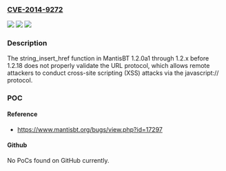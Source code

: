 ### [CVE-2014-9272](https://cve.mitre.org/cgi-bin/cvename.cgi?name=CVE-2014-9272)
![](https://img.shields.io/static/v1?label=Product&message=n%2Fa&color=blue)
![](https://img.shields.io/static/v1?label=Version&message=n%2Fa&color=blue)
![](https://img.shields.io/static/v1?label=Vulnerability&message=n%2Fa&color=brighgreen)

### Description

The string_insert_href function in MantisBT 1.2.0a1 through 1.2.x before 1.2.18 does not properly validate the URL protocol, which allows remote attackers to conduct cross-site scripting (XSS) attacks via the javascript:// protocol.

### POC

#### Reference
- https://www.mantisbt.org/bugs/view.php?id=17297

#### Github
No PoCs found on GitHub currently.

